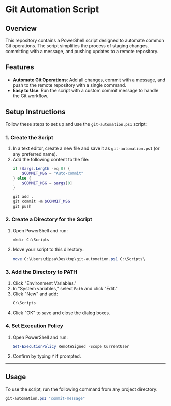# Git Automation Script

## Overview

This repository contains a PowerShell script designed to automate common Git operations. The script simplifies the process of staging changes, committing with a message, and pushing updates to a remote repository.

## Features

- **Automate Git Operations**: Add all changes, commit with a message, and push to the remote repository with a single command.
- **Easy to Use**: Run the script with a custom commit message to handle the Git workflow.

## Setup Instructions

Follow these steps to set up and use the `git-automation.ps1` script:

### 1. Create the Script

1. In a text editor, create a new file and save it as `git-automation.ps1` (or any preferred name).
2. Add the following content to the file:
    ```powershell
    if ($args.Length -eq 0) {
        $COMMIT_MSG = "Auto-commit"
    } else {
        $COMMIT_MSG = $args[0]
    }

    git add .
    git commit -m $COMMIT_MSG
    git push
    ```

### 2. Create a Directory for the Script

1. Open PowerShell and run:
    ```powershell
    mkdir C:\Scripts
    ```

2. Move your script to this directory:
    ```powershell
    move C:\Users\dipsa\Desktop\git-automation.ps1 C:\Scripts\
    ```

### 3. Add the Directory to PATH

1. Click "Environment Variables."
2. In "System variables," select `Path` and click "Edit."
3. Click "New" and add:
    ```plaintext
    C:\Scripts
    ```
4. Click "OK" to save and close the dialog boxes.

### 4. Set Execution Policy

1. Open PowerShell and run:
    ```powershell
    Set-ExecutionPolicy RemoteSigned -Scope CurrentUser
    ```
2. Confirm by typing `Y` if prompted.

---

## Usage

To use the script, run the following command from any project directory:

```powershell
git-automation.ps1 "commit-message"
